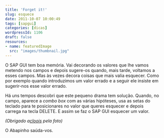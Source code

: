 ```yaml
---
title: 'Forget it!'
slug: esquece
date: 2011-10-07 10:00:49
tags: [sapgui]
categories: [dicas]
wordpressId: 1106
draft: false
resources:
- name: featuredImage
  src: "images/thumbnail.jpg"
---
```

O SAP GUI tem boa memória. Vai decorando os valores que lhe vamos metendo nos campos e depois sugere-os quando, mais tarde, voltamos a esses campos. Mas às vezes decora coisas que mais valia esquecer. Como por exemplo quando introduzimos um valor errado e a seguir ele insiste em sugerir-nos esse valor errado.

Há uns tempos descobri que este pequeno drama tem solução. Quando, no campo, aparece a _combo box_ com as várias hipóteses, usa as setas do teclado para te posicionares no valor que queres esquecer e depois carrega na tecla DELETE. E assim se faz o SAP GUI esquecer um valor.

_(Obrigado a[cloois][1] pela foto)_

O Abapinho saúda-vos.

   [1]: http://www.flickr.com/photos/cloois/86999278/
